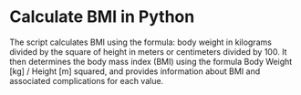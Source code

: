 # Calculate BMI in Python

The script calculates BMI using the formula: body weight in kilograms divided by the square of height in meters or centimeters divided by 100. It then determines the body mass index (BMI) using the formula Body Weight [kg] / Height [m] squared, and provides information about BMI and associated complications for each value.
